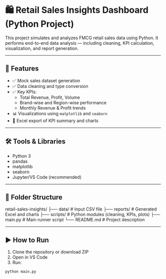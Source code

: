 # 🛍️ Retail Sales Insights Dashboard (Python Project)

This project simulates and analyzes FMCG retail sales data using Python. It performs end-to-end data analysis — including cleaning, KPI calculation, visualization, and report generation.

---

## 📌 Features

- ✅ Mock sales dataset generation
- ✅ Data cleaning and type conversion
- ✅ Key KPIs:
  - Total Revenue, Profit, Volume
  - Brand-wise and Region-wise performance
  - Monthly Revenue & Profit trends
- 📊 Visualizations using `matplotlib` and `seaborn`
- 📁 Excel export of KPI summary and charts

---

## 🛠️ Tools & Libraries

- Python 3
- pandas
- matplotlib
- seaborn
- Jupyter/VS Code (recommended)

---

## 📂 Folder Structure

retail-sales-insights/
├── data/ # Input CSV file
├── reports/ # Generated Excel and charts
├── scripts/ # Python modules (cleaning, KPIs, plots)
├── main.py # Main runner script
└── README.md # Project description


---

## ▶️ How to Run

1. Clone the repository or download ZIP
2. Open in VS Code
3. Run:

```bash
python main.py
